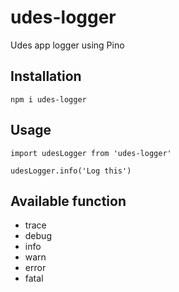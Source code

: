 # udes-logger
Udes app logger using Pino

## Installation
`npm i udes-logger`

## Usage
`import udesLogger from 'udes-logger'`

`udesLogger.info('Log this')`

## Available function
 * trace
 * debug
 * info
 * warn
 * error
 * fatal
